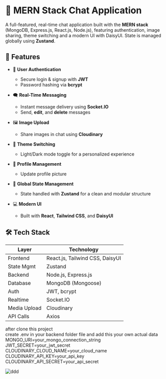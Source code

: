 # 💬 MERN Stack Chat Application

A full-featured, real-time chat application built with the **MERN stack** (MongoDB, Express.js, React.js, Node.js), featuring authentication, image sharing, theme switching and a modern UI with DaisyUI. State is managed globally using **Zustand**.

## 🚀 Features

- 🔐 **User Authentication**
  - Secure login & signup with **JWT**
  - Password hashing via **bcrypt**

- 🗨️ **Real-Time Messaging**
  - Instant message delivery using **Socket.IO**
  - Send, **edit**, and **delete** messages

- 🖼️ **Image Upload**
  - Share images in chat using **Cloudinary**

- 🎨 **Theme Switching**
  - Light/Dark mode toggle for a personalized experience

- 👤 **Profile Management**
  - Update profile picture

- 🧠 **Global State Management**
  - State handled with **Zustand** for a clean and modular structure

- 💻 **Modern UI**
  - Built with **React**, **Tailwind CSS**, and **DaisyUI**

## 🛠️ Tech Stack

| Layer        | Technology                         |
|--------------|------------------------------------|
| Frontend     | React.js, Tailwind CSS, DaisyUI    |
| State Mgmt   | Zustand                            |
| Backend      | Node.js, Express.js                |
| Database     | MongoDB (Mongoose)                 |
| Auth         | JWT, bcrypt                        |
| Realtime     | Socket.IO                          |
| Media Upload | Cloudinary                         |
| API Calls    | Axios                              |

after clone this project   
create  .env in your backend folder file and add this your own actual data 
MONGO_URI=your_mongo_connection_string
JWT_SECRET=your_jwt_secret
CLOUDINARY_CLOUD_NAME=your_cloud_name
CLOUDINARY_API_KEY=your_api_key
CLOUDINARY_API_SECRET=your_api_secret

![ddd](https://github.com/user-attachments/assets/a04f4e38-7a2e-47d4-b495-8081ceb9875d)

